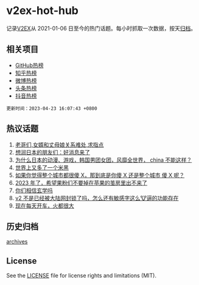 # v2ex-hot-hub

 记录[V2EX](https://www.v2ex.com/)从 2021-01-06 日至今的热门话题。每小时抓取一次数据，按天[归档](archives)。
 
 ## 相关项目

- [GitHub热榜](https://github.com/snaildev/github-hot-hub)
- [知乎热榜](https://github.com/snaildev/zhihu-hot-hub)
- [微博热榜](https://github.com/snaildev/weibo-hot-hub)
- [头条热榜](https://github.com/snaildev/toutiao-hot-hub)
- [抖音热榜](https://github.com/snaildev/douyin-hot-hub)


 `更新时间：2023-04-23 16:07:43 +0800`

## 热议话题

1. [老哥们,女婿和丈母娘关系难处,求指点](https://www.v2ex.com/t/934693)
1. [想润日本的朋友们：好消息来了](https://www.v2ex.com/t/934569)
1. [为什么日本的动漫、游戏，韩国男团女团，风靡全世界， china 不能这样？](https://www.v2ex.com/t/934702)
1. [世界上又多了一个米黑](https://www.v2ex.com/t/934589)
1. [如果你觉得整个城市都很傻 X，那到底是你傻 X 还是整个城市 傻 X 呢？](https://www.v2ex.com/t/934666)
1. [2023 年了，希望果粉们不要掉在苹果的茧房里出不来了](https://www.v2ex.com/t/934627)
1. [你们相信玄学吗](https://www.v2ex.com/t/934672)
1. [v2 不是已经被大陆网封锁了吗，怎么还有敏感字这么🐮逼的功能存在](https://www.v2ex.com/t/934699)
1. [现在每天开车，火都很大](https://www.v2ex.com/t/934731)

## 历史归档

[archives](archives)

## License

See the [LICENSE](LICENSE) file for license rights and limitations (MIT).
